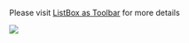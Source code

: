 Please visit [ListBox as Toolbar](https://eagleboost.com/2011/03/26/ListBox-as-Toolbar/) for more details

![](https://filedn.com/lCdMuPWubK2H86dRAWfspRh/BlogImages/ButtonBar.png)
